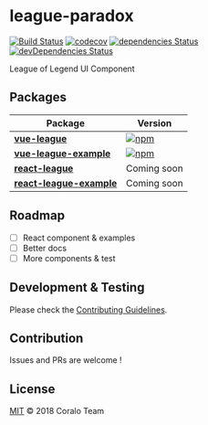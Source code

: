# league-paradox

[![Build Status](https://travis-ci.org/coralo/league-paradox.svg?branch=master)](https://travis-ci.org/coralo/league-paradox) [![codecov](https://codecov.io/gh/coralo/league-paradox/branch/master/graph/badge.svg)](https://codecov.io/gh/coralo/league-paradox) [![dependencies Status](https://david-dm.org/coralo/league-paradox/status.svg)](https://david-dm.org/coralo/league-paradox) [![devDependencies Status](https://david-dm.org/coralo/league-paradox/dev-status.svg)](https://david-dm.org/coralo/league-paradox?type=dev)

League of Legend UI Component

## Packages

| Package                                                        | Version                                                                                                                         |
| -------------------------------------------------------------- | ------------------------------------------------------------------------------------------------------------------------------- |
| **[vue-league](/packages/@coralo/vue-league)**                 | [![npm](https://badge.fury.io/js/%40coralo%2Fvue-league.svg)](https://www.npmjs.com/package/@coralo/vue-league)                 |
| **[vue-league-example](/packages/@coralo/vue-league-example)** | [![npm](https://badge.fury.io/js/%40coralo%2Fvue-league-example.svg)](https://www.npmjs.com/package/@coralo/vue-league-example) |
| **[react-league](#)**                                          | Coming soon                                                                                                                     |
| **[react-league-example](#)**                                  | Coming soon                                                                                                                     |

## Roadmap

- [ ] React component & examples
- [ ] Better docs
- [ ] More components & test

## Development & Testing

Please check the [Contributing Guidelines](https://github.com/coralo/league-paradox/blob/master/CONTRIBUTING.md).

## Contribution

Issues and PRs are welcome !

## License

[MIT](./LICENSE) &copy; 2018 Coralo Team
